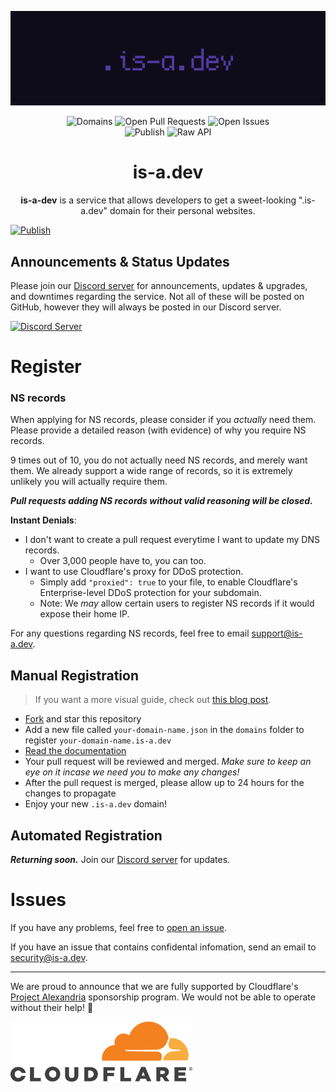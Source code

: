 <p align="center">
   <img alt="is-a.dev Banner" src="https://raw.githubusercontent.com/is-a-dev/register/main/media/banner.png">
</p>

<p align="center">
   <img alt="Domains" src="https://img.shields.io/github/directory-file-count/is-a-dev/register/domains?color=5c46eb&label=domains&style=for-the-badge">
   <img alt="Open Pull Requests" src="https://img.shields.io/github/issues-raw/is-a-dev/register?color=5c46eb&label=issues&style=for-the-badge">
   <img alt="Open Issues" src="https://img.shields.io/github/issues-pr-raw/is-a-dev/register?color=5c46eb&label=pull%20requests&style=for-the-badge">
   <br>
   <img alt="Publish" src="https://github.com/is-a-dev/register/actions/workflows/publish.yml/badge.svg">
   <img alt="Raw API" src="https://github.com/is-a-dev/register/actions/workflows/raw-api.yml/badge.svg">
</p>

<h1 align="center">is-a.dev</h1>

<p align="center"><strong>is-a-dev</strong> is a service that allows developers to get a sweet-looking ".is-a.dev" domain for their personal websites.</p>

[![Publish](https://github.com/is-a-dev/register/actions/workflows/publish.yml/badge.svg)](https://github.com/is-a-dev/register/actions/workflows/publish.yml)

## Announcements & Status Updates
Please join our [Discord server](https://discord.gg/is-a-dev-830872854677422150) for announcements, updates & upgrades, and downtimes regarding the service.
Not all of these will be posted on GitHub, however they will always be posted in our Discord server.

<a href="https://discord.gg/is-a-dev-830872854677422150"><img alt="Discord Server" src="https://invidget.switchblade.xyz/is-a-dev-830872854677422150"></a>

# Register
### NS records
When applying for NS records, please consider if you *actually* need them. Please provide a detailed reason (with evidence) of why you require NS records.

9 times out of 10, you do not actually need NS records, and merely want them. We already support a wide range of records, so it is extremely unlikely you will actually require them.

***Pull requests adding NS records without valid reasoning will be closed.***

**Instant Denials**:
- I don't want to create a pull request everytime I want to update my DNS records.
  - Over 3,000 people have to, you can too.
- I want to use Cloudflare's proxy for DDoS protection.
   - Simply add `"proxied": true` to your file, to enable Cloudflare's Enterprise-level DDoS protection for your subdomain.
   - Note: We *may* allow certain users to register NS records if it would expose their home IP.

For any questions regarding NS records, feel free to email support@is-a.dev.

## Manual Registration
> If you want a more visual guide, check out [this blog post](https://wdh.gg/tX3ghge).

- [Fork](https://github.com/is-a-dev/register/fork) and star this repository
- Add a new file called `your-domain-name.json` in the `domains` folder to register `your-domain-name.is-a.dev`
- [Read the documentation](https://is-a.dev/docs)
- Your pull request will be reviewed and merged. *Make sure to keep an eye on it incase we need you to make any changes!*
- After the pull request is merged, please allow up to 24 hours for the changes to propagate
- Enjoy your new `.is-a.dev` domain!

## Automated Registration
***Returning soon.*** Join our [Discord server](https://discord.gg/is-a-dev-830872854677422150) for updates.

# Issues
If you have any problems, feel free to [open an issue](https://github.com/is-a-dev/register/issues/new/choose).

If you have an issue that contains confidental infomation, send an email to security@is-a.dev.

---

We are proud to announce that we are fully supported by Cloudflare's [Project Alexandria](https://www.cloudflare.com/lp/project-alexandria) sponsorship program. We would not be able to operate without their help! 💖

<a href="https://www.cloudflare.com">
   <img alt="Cloudflare Logo" src="https://raw.githubusercontent.com/is-a-dev/register/main/media/cloudflare.png" height="96">
</a>
